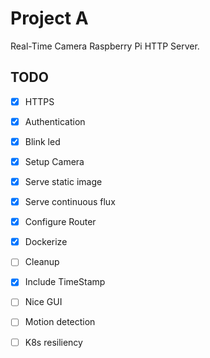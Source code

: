 # Project A

Real-Time Camera Raspberry Pi HTTP Server.

## TODO

- [x] HTTPS
- [X] Authentication
- [x] Blink led 
- [x] Setup Camera
- [x] Serve static image
- [x] Serve continuous flux
- [x] Configure Router
- [x] Dockerize
- [ ] Cleanup
- [x] Include TimeStamp
- [ ] Nice GUI
- [ ] Motion detection
- [ ] K8s resiliency


